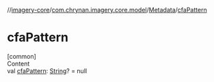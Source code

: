 //[imagery-core](../../../index.md)/[com.chrynan.imagery.core.model](../index.md)/[Metadata](index.md)/[cfaPattern](cfa-pattern.md)



# cfaPattern  
[common]  
Content  
val [cfaPattern](cfa-pattern.md): [String](https://kotlinlang.org/api/latest/jvm/stdlib/kotlin/-string/index.html)? = null  



